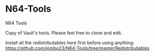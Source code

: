 # N64-Tools
N64 Tools

Copy of Vault's tools. Please feel free to clone and edit.

Install all the redistributables here first before using anything:
https://github.com/jombo23/N64-Tools/tree/master/Redistributables
